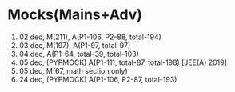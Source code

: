 # Mocks(Mains+Adv)
1. 02 dec, M(211), A(P1-106, P2-88, total-194)
2. 03 dec, M(197), A(P1-97, total-97)
3. 04 dec, A(P1-64, total-39, total-103)
3. 05 dec, (PYPMOCK) A(P1-111, total-87, total-198) [JEE(A) 2019]
4. 05 dec, M(67, math section only)
24. 24 dec, (PYPMOCK) A(P1-106, P2-87, total-193)
